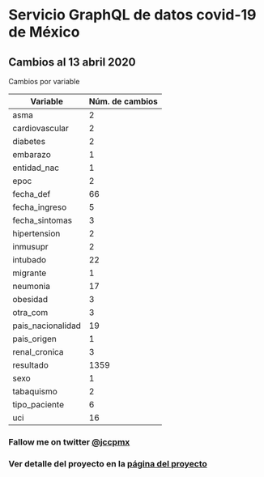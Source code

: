 # Servicio GraphQL de datos covid-19 de México

## Cambios al 13 abril 2020

Cambios por variable

| Variable | Núm. de cambios |
|---------|-------------------|
|asma| 	2
|cardiovascular 	|2
|diabetes 	|2
|embarazo 	|1
|entidad_nac 	|1
|epoc 	|2
|fecha_def 	|66
|fecha_ingreso 	|5
|fecha_sintomas 	|3
|hipertension 	|2
|inmusupr 	|2
|intubado 	|22
|migrante 	|1
|neumonia 	|17
|obesidad 	|3
|otra_com 	|3
|pais_nacionalidad 	|19
|pais_origen 	|1
|renal_cronica 	|3
|resultado 	|1359
|sexo 	|1
|tabaquismo 	|2
|tipo_paciente 	|6
|uci 	|16


### Fallow me on twitter [@jccpmx][jccpmx]

### Ver detalle del proyecto en la [página del proyecto][regreso]

[regreso]: <https://jccpmx.github.io/covid19mx/>
[jccpmx]:<https://twitter.com/jccpmx?ref_src=twsrc%5Etfw>